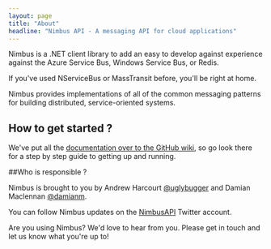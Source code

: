 ```yaml
---
layout: page
title: "About"
headline: "Nimbus API - A messaging API for cloud applications"
---
```



Nimbus is a .NET client library to add an easy to develop against experience against the Azure Service Bus, Windows Service Bus, or Redis.

If you've used NServiceBus or MassTransit before, you'll be right at home.

Nimbus provides implementations of all of the common messaging patterns for building distributed, service-oriented systems.

## How to get started ?

We've put all the [documentation over to the GitHub wiki](https://github.com/NimbusAPI/Nimbus/wiki), so go look there for a step by step guide to getting up and running.


##Who is responsible ?

Nimbus is brought to you by Andrew Harcourt [@uglybugger](http://twitter.com/uglybugger) and Damian Maclennan [@damianm](http://twitter.com/damianm).

You can follow Nimbus updates on the [NimbusAPI](http://twitter.com/nimbusapi) Twitter account.

Are you using Nimbus? We'd love to hear from you. Please get in touch and let us know what you're up to!

